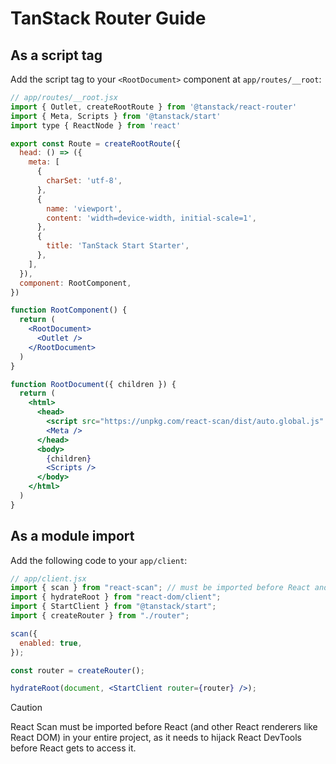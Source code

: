 # TanStack Router Guide

## As a script tag

Add the script tag to your `<RootDocument>` component at `app/routes/__root`:

```jsx
// app/routes/__root.jsx
import { Outlet, createRootRoute } from '@tanstack/react-router'
import { Meta, Scripts } from '@tanstack/start'
import type { ReactNode } from 'react'

export const Route = createRootRoute({
  head: () => ({
    meta: [
      {
        charSet: 'utf-8',
      },
      {
        name: 'viewport',
        content: 'width=device-width, initial-scale=1',
      },
      {
        title: 'TanStack Start Starter',
      },
    ],
  }),
  component: RootComponent,
})

function RootComponent() {
  return (
    <RootDocument>
      <Outlet />
    </RootDocument>
  )
}

function RootDocument({ children }) {
  return (
    <html>
      <head>
        <script src="https://unpkg.com/react-scan/dist/auto.global.js" />
        <Meta />
      </head>
      <body>
        {children}
        <Scripts />
      </body>
    </html>
  )
}
```

## As a module import

Add the following code to your `app/client`:

```jsx
// app/client.jsx
import { scan } from "react-scan"; // must be imported before React and React DOM
import { hydrateRoot } from "react-dom/client";
import { StartClient } from "@tanstack/start";
import { createRouter } from "./router";

scan({
  enabled: true,
});

const router = createRouter();

hydrateRoot(document, <StartClient router={router} />);
```

> [!CAUTION]
> React Scan must be imported before React (and other React renderers like React DOM) in your entire project, as it needs to hijack React DevTools before React gets to access it.
